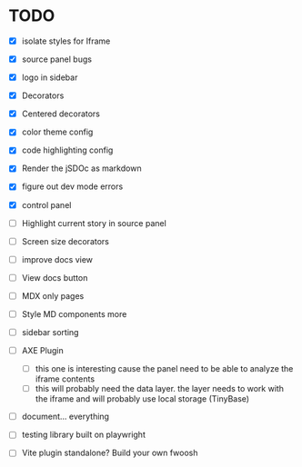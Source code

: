 # TODO

- [x] isolate styles for Iframe
- [x] source panel bugs
- [x] logo in sidebar
- [x] Decorators
- [x] Centered decorators
- [x] color theme config
- [x] code highlighting config
- [x] Render the jSDOc as markdown
- [x] figure out dev mode errors
- [x] control panel

- [ ] Highlight current story in source panel
- [ ] Screen size decorators
- [ ] improve docs view
- [ ] View docs button
- [ ] MDX only pages
- [ ] Style MD components more
- [ ] sidebar sorting
- [ ] AXE Plugin
  - [ ] this one is interesting cause the panel need to be able to analyze the iframe contents
  - [ ] this will probably need the data layer. the layer needs to work with the iframe and will probably use local storage (TinyBase)
- [ ] document... everything
- [ ] testing library built on playwright
- [ ] Vite plugin standalone? Build your own fwoosh
